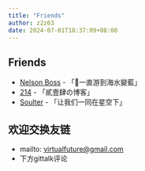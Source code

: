 ```yaml
---
title: "Friends"
author: z2z63
date: 2024-07-01T18:37:09+08:00
---
```

## Friends

- [Nelson Boss](https://blog.bosswnx.xyz/) - 「🌊一直游到海水變藍」
- [214](https://www.214polaris.top/) - 「貳壹肆の博客」
- [Soulter](https://blog.soulter.top/) - 「让我们一同在星空下」

## 欢迎交换友链

- mailto: [virtualfuture@gmail.com](mailto:virtualfuture@gmail.com?subject=友联交换)
- 下方gittalk评论
